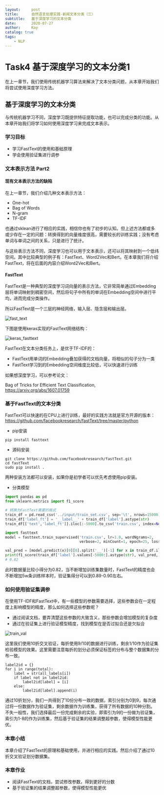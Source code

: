 ```yaml
---
layout:     post
title:      自然语言处理实践-新闻文本分类（三）
subtitle:   基于深度学习的文本分类
date:       2020-07-27
author:     Kay
catalog: true
tags:
    - NLP
---
```


# Task4 基于深度学习的文本分类1

在上一章节，我们使用传统机器学习算法来解决了文本分类问题，从本章开始我们将尝试使用深度学习方法。

## 基于深度学习的文本分类

与传统机器学习不同，深度学习既提供特征提取功能，也可以完成分类的功能。从本章开始我们将学习如何使用深度学习来完成文本表示。

### 学习目标

- 学习FastText的使用和基础原理
- 学会使用验证集进行调参

### 文本表示方法 Part2

#### 现有文本表示方法的缺陷

在上一章节，我们介绍几种文本表示方法：

- One-hot
- Bag of Words
- N-gram
- TF-IDF

也通过sklean进行了相应的实践，相信你也有了初步的认知。但上述方法都或多或少存在一定的问题：转换得到的向量维度很高，需要较长的训练实践；没有考虑单词与单词之间的关系，只是进行了统计。

与这些表示方法不同，深度学习也可以用于文本表示，还可以将其映射到一个低纬空间。其中比较典型的例子有：FastText、Word2Vec和Bert。在本章我们将介绍FastText，将在后面的内容介绍Word2Vec和Bert。

#### FastText

FastText是一种典型的深度学习词向量的表示方法，它非常简单通过Embedding层将单词映射到稠密空间，然后将句子中所有的单词在Embedding空间中进行平均，进而完成分类操作。

所以FastText是一个三层的神经网络，输入层、隐含层和输出层。


![fast_text](https://img-blog.csdnimg.cn/20200714204856589.png)


下图是使用keras实现的FastText网络结构：

![keras_fasttext](https://img-blog.csdnimg.cn/20200714204249463.jpg)

FastText在文本分类任务上，是优于TF-IDF的：

- FastText用单词的Embedding叠加获得的文档向量，将相似的句子分为一类
- FastText学习到的Embedding空间维度比较低，可以快速进行训练

如果想深度学习，可以参考论文：

Bag of Tricks for Efficient Text Classification, https://arxiv.org/abs/1607.01759

### 基于FastText的文本分类

FastText可以快速的在CPU上进行训练，最好的实践方法就是官方开源的版本：
https://github.com/facebookresearch/fastText/tree/master/python

- pip安装

```
pip install fasttext
```

- 源码安装

```
git clone https://github.com/facebookresearch/fastText.git
cd fastText
sudo pip install .
```

两种安装方法都可以安装，如果你是初学者可以优先考虑使用pip安装。

- 分类模型

```python
import pandas as pd
from sklearn.metrics import f1_score

# 转换为FastText需要的格式
train_df = pd.read_csv('../input/train_set.csv', sep='\t', nrows=15000)
train_df['label_ft'] = '__label__' + train_df['label'].astype(str)
train_df[['text','label_ft']].iloc[:-5000].to_csv('train.csv', index=None, header=None, sep='\t')

import fasttext
model = fasttext.train_supervised('train.csv', lr=1.0, wordNgrams=2, 
                                  verbose=2, minCount=1, epoch=25, loss="hs")

val_pred = [model.predict(x)[0][0].split('__')[-1] for x in train_df.iloc[-5000:]['text']]
print(f1_score(train_df['label'].values[-5000:].astype(str), val_pred, average='macro'))
# 0.82
```

此时数据量比较小得分为0.82，当不断增加训练集数量时，FastText的精度也会不断增加5w条训练样本时，验证集得分可以到0.89-0.90左右。

### 如何使用验证集调参

在使用TF-IDF和FastText中，有一些模型的参数需要选择，这些参数会在一定程度上影响模型的精度，那么如何选择这些参数呢？

- 通过阅读文档，要弄清楚这些参数的大致含义，那些参数会增加模型的复杂度
- 通过在验证集上进行验证模型精度，找到模型在是否过拟合还是欠拟合



![train_val](https://img-blog.csdnimg.cn/20200714204403844.png)

这里我们使用10折交叉验证，每折使用9/10的数据进行训练，剩余1/10作为验证集检验模型的效果。这里需要注意每折的划分必须保证标签的分布与整个数据集的分布一致。

```
label2id = {}
for i in range(total):
    label = str(all_labels[i])
    if label not in label2id:
        label2id[label] = [i]
    else:
        label2id[label].append(i)
```

通过10折划分，我们一共得到了10份分布一致的数据，索引分别为0到9，每次通过将一份数据作为验证集，剩余数据作为训练集，获得了所有数据的10种分割。不失一般性，我们选择最后一份完成剩余的实验，即索引为9的一份做为验证集，索引为1-8的作为训练集，然后基于验证集的结果调整超参数，使得模型性能更优。

### 本章小结

本章介绍了FastText的原理和基础使用，并进行相应的实践。然后介绍了通过10折交叉验证划分数据集。

### 本章作业

- 阅读FastText的文档，尝试修改参数，得到更好的分数
- 基于验证集的结果调整超参数，使得模型性能更优
